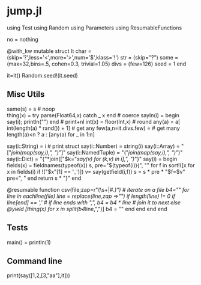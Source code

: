

# jump.jl

using Test
using Random
using Parameters
using ResumableFunctions

no = nothing

@with_kw mutable struct It
  char = (skip='?',less='<',more='>',num='$',klass='!')
  str  = (skip="?")
  some = (max=32,bins=.5, cohen=0.3, trivial=1.05)
  divs = (few=126)
  seed = 1
end

it=It()
Random.seed!(it.seed)

## Misc Utils
same(s)  = s                                  # noop       
thing(x) = try parse(Float64,x) catch _ x end # coerce
sayln(i) = begin say(i); println("") end      # print+nl
int(x)   = floor(Int,x)                       # round
any(a)   =  a[ int(length(a) * rand()) + 1]   # get any
few(a,n=it.divs.few) =                        # get many
  length(a)<n ? a : [any(a) for _ in 1:n] 

say(i::String) = i                            # print struct
say(i::Number) = string(i) 
say(i::Array) = "["*join(map(say,i),", ")*"]" 
say(i::NamedTuple) = "("*join(map(say,i),", ")*")" 
say(i::Dict) = "{"*join(["$k="*say(v) for (k,v) in i],", ")*"}" 
say(i) = begin
  fields(x) = fieldnames(typeof(x))
  s, pre="$(typeof(i)){", ""
  for f in sort!([x for x in fields(i) if !("$x"[1] == '_')])
    v= say(getfield(i,f))
    s = s * pre * "$f=$v"
    pre=", " end
  return s * "}" end

@resumable function csv(file;zap=r"(\s+|#.*)") # iterate on a file
  b4=""
  for line in eachline(file)
    line = replace(line,zap =>"")
    if length(line) != 0
      if line[end] == ',' # if line ends with ",",
        b4 = b4 * line    # join it to next
      else
        @yield [thing(x) for x in split(b4*line,",")]
                b4 = "" end end end end  

## Tests
main() = println(1)
## Command line
print(say([1,2,[3,"aa"],it]))
```


